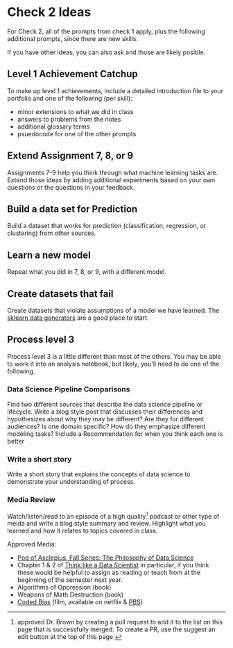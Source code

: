 # Check 2 Ideas

For Check 2, all of the prompts from check 1 apply, plus the following additional
prompts, since there are new skills.  

If you have other ideas, you can also ask and those are likely posible.  

## Level 1 Achievement Catchup

To make up level 1 achievements, include a detailed introduction file to your
portfolio and one of the following (per skill):

- minor extensions to what we did in class
- answers to problems from the notes
- additional glossary terms
- psuedocode for one of the other prompts


## Extend Assignment 7, 8, or 9   

Assignments 7-9 help you think through what machine learning tasks are.
Extend those ideas by adding additional experiments based on your own questions
or the questions in your feedback.


## Build a data set for Prediction

Build a dataset that works for prediction (classification, regression, or clustering)
from other sources.

## Learn a new model

Repeat what you did in 7, 8, or 9, with a different model.

## Create datasets that fail

Create datasets that violate assumptions of a model we have learned.  The
[sklearn data generators](https://scikit-learn.org/stable/datasets/sample_generators.html#generated-datasets) are a good place to start.  



## Process level 3

Process level 3 is a little different than most of the others.  You may be able
to work it into an analysis notebook, but likely, you'll need to do one of the
following.

### Data Science Pipeline Comparisons

Find two different sources that describe the data science pipeline or lifecycle. Write a blog style post that discusses their differences and hypothesizes about why they may be different? Are they for different audiences? Is one domain specific? How do they emphasize different modeling tasks?
Include a Recommendation for when you think each one is better

### Write a short story

Write a short story that explains the concepts of data science to demonstrate your
understanding of process.

### Media Review

Watch/listen/read to an episode of a high quality[^hq] podcast or other type of meida
and write a blog style summary and review. Highlight what you learned and how it
relates to topics covered in class.

Approved Media:
- [Pod of Asclepius, Fall Series: The Philosophy of Data Science](https://www.podofasclepius.com/philosophy-of-data-science)
- Chapter 1 & 2 of [Think like a Data Scientist](https://www.manning.com/books/think-like-a-data-scientist#toc) in particular, if you think these would be helpful to assign as reading or teach from at the beginning of the semester next year.
- Algorithms of Oppression (book)
- Weapons of Math Destruction (book)
- [Coded Bias](https://www.codedbias.com/) (film, available on netflix & [PBS](https://www.pbs.org/independentlens/documentaries/coded-bias/))

[^hq]: approved Dr. Brown by creating a pull request to add it to the list on this page that is successfully merged.  To create a PR, use the suggest an edit button at the top of this page.
